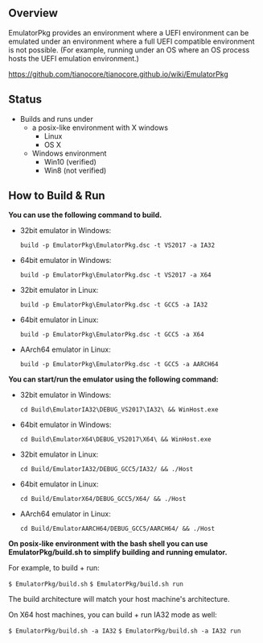 ## Overview

EmulatorPkg provides an environment where a UEFI environment can be
emulated under an environment where a full UEFI compatible
environment is not possible.  (For example, running under an OS
where an OS process hosts the UEFI emulation environment.)

https://github.com/tianocore/tianocore.github.io/wiki/EmulatorPkg

## Status

* Builds and runs under
  *  a posix-like environment with X windows
      - Linux
      - OS X
  *  Windows environment
      - Win10 (verified)
      - Win8 (not verified)

## How to Build & Run
**You can use the following command to build.**
  * 32bit emulator in Windows:

    `build -p EmulatorPkg\EmulatorPkg.dsc -t VS2017 -a IA32`

  * 64bit emulator in Windows:

    `build -p EmulatorPkg\EmulatorPkg.dsc -t VS2017 -a X64`

  * 32bit emulator in Linux:

    `build -p EmulatorPkg\EmulatorPkg.dsc -t GCC5 -a IA32`

  * 64bit emulator in Linux:

    `build -p EmulatorPkg\EmulatorPkg.dsc -t GCC5 -a X64`

  * AArch64 emulator in Linux:

    `build -p EmulatorPkg\EmulatorPkg.dsc -t GCC5 -a AARCH64`

**You can start/run the emulator using the following command:**
  * 32bit emulator in Windows:

    `cd Build\EmulatorIA32\DEBUG_VS2017\IA32\ && WinHost.exe`

  * 64bit emulator in Windows:

    `cd Build\EmulatorX64\DEBUG_VS2017\X64\ && WinHost.exe`

  * 32bit emulator in Linux:

    `cd Build/EmulatorIA32/DEBUG_GCC5/IA32/ && ./Host`

  * 64bit emulator in Linux:

    `cd Build/EmulatorX64/DEBUG_GCC5/X64/ && ./Host`

  * AArch64 emulator in Linux:

    `cd Build/EmulatorAARCH64/DEBUG_GCC5/AARCH64/ && ./Host`

**On posix-like environment with the bash shell you can use EmulatorPkg/build.sh to simplify building and running
emulator.**

For example, to build + run:

`$ EmulatorPkg/build.sh`
`$ EmulatorPkg/build.sh run`

The build architecture will match your host machine's architecture.

On X64 host machines, you can build + run IA32 mode as well:

`$ EmulatorPkg/build.sh -a IA32`
`$ EmulatorPkg/build.sh -a IA32 run`
